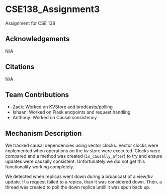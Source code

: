 # CSE138_Assignment3

Assignment for CSE 138

## Acknowledgements

N/A

## Citations

N/A

## Team Contributions

- Zack: Worked on KVStore and brodcasts/polling
- Ishaan: Worked on Flask endpoints and request handling
- Anthony: Worked on Causal consistency

## Mechanism Description

We tracked causal dependencies using vector clocks. Vector clocks were implemented when operations on the kv store were executed. Clocks were compared and a method was created (`is_causally_after`) to try and ensure updates were causally consistent. Unfortunately we did not get this functionality working completely.

We detected when replicas went down during a broadcast of a view/kv update. If a request failed to a repica, than it was considered down. Then, a thread was created to poll the down replica untill it was spun back up.

